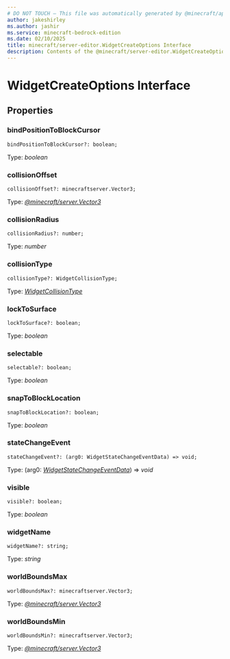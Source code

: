 ```yaml
---
# DO NOT TOUCH — This file was automatically generated by @minecraft/api-docs-generator, to report problems file an issue at https://github.com/Mojang/minecraft-scripting-libraries
author: jakeshirley
ms.author: jashir
ms.service: minecraft-bedrock-edition
ms.date: 02/10/2025
title: minecraft/server-editor.WidgetCreateOptions Interface
description: Contents of the @minecraft/server-editor.WidgetCreateOptions class.
---
```

# WidgetCreateOptions Interface

## Properties

### **bindPositionToBlockCursor**
`bindPositionToBlockCursor?: boolean;`

Type: *boolean*

### **collisionOffset**
`collisionOffset?: minecraftserver.Vector3;`

Type: [*@minecraft/server.Vector3*](../../../scriptapi/minecraft/server/Vector3.md)

### **collisionRadius**
`collisionRadius?: number;`

Type: *number*

### **collisionType**
`collisionType?: WidgetCollisionType;`

Type: [*WidgetCollisionType*](WidgetCollisionType.md)

### **lockToSurface**
`lockToSurface?: boolean;`

Type: *boolean*

### **selectable**
`selectable?: boolean;`

Type: *boolean*

### **snapToBlockLocation**
`snapToBlockLocation?: boolean;`

Type: *boolean*

### **stateChangeEvent**
`stateChangeEvent?: (arg0: WidgetStateChangeEventData) => void;`

Type: (arg0: [*WidgetStateChangeEventData*](WidgetStateChangeEventData.md)) => *void*

### **visible**
`visible?: boolean;`

Type: *boolean*

### **widgetName**
`widgetName?: string;`

Type: *string*

### **worldBoundsMax**
`worldBoundsMax?: minecraftserver.Vector3;`

Type: [*@minecraft/server.Vector3*](../../../scriptapi/minecraft/server/Vector3.md)

### **worldBoundsMin**
`worldBoundsMin?: minecraftserver.Vector3;`

Type: [*@minecraft/server.Vector3*](../../../scriptapi/minecraft/server/Vector3.md)
